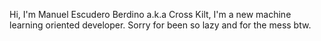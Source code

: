 Hi, I'm Manuel Escudero Berdino a.k.a Cross Kilt, I'm a new machine learning oriented developer.
Sorry for been so lazy and for the mess btw.
